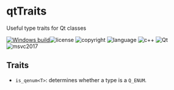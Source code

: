  # qtTraits
Useful type traits for Qt classes

[![Windows build](https://ci.appveyor.com/api/projects/status/github/nholthaus/qtTraits?svg=true&branch=master)](https://ci.appveyor.com/project/nholthaus/qtTraits)![license](https://img.shields.io/badge/license-MIT-orange.svg) ![copyright](https://img.shields.io/badge/%C2%A9-Nic_Holthaus-orange.svg) ![language](https://img.shields.io/badge/language-c++-blue.svg) ![c++](https://img.shields.io/badge/std-c++14-blue.svg) ![Qt](https://img.shields.io/badge/Qt-5.9-blue.svg) <br>![msvc2017](https://img.shields.io/badge/MSVC-2013-ff69b4.svg)

## Traits

- `is_qenum<T>`: determines whether a type is a `Q_ENUM`.
